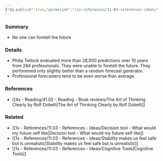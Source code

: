 ```yaml
---
{"dg-publish":true,"permalink":"/1x-references/11-03-references-ideas/the-forecast-illusion/","title":"The forecast illusion"}
---
```



### Summary
- No one can foretell the future

### Details
- Philip Tetlock evaluated more than 28,000 predictions over 10 years from 284 professionals. They were unable to foretell the future. They perforemed only slightly better than a random forecast generator.
- Professional forecasters tend to be even worse than average.

### References
- [[4x - Reading/41.02 - Reading - Book reviews/The Art of Thinking Clearly by Rolf Dobelli\|The Art of Thinking Clearly by Rolf Dobelli]]

### Related
- [[1x - References/11.03 - References - Ideas/Decision tool - What would my future self like\|Decision tool - What would my future self like]]
- [[1x - References/11.03 - References - Ideas/Stability makes us feel safe but is unrealistic\|Stability makes us feel safe but is unrealistic]]
- [[1x - References/11.03 - References - Ideas/Cognitive Tools\|Cognitive Tools]]